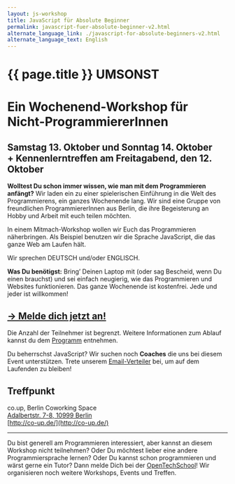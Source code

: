 ```yaml
---
layout: js-workshop
title: JavaScript für Absolute Beginner
permalink: javascript-fuer-absolute-beginner-v2.html
alternate_language_link: ./javascript-for-absolute-beginners-v2.html
alternate_language_text: English
---
```


# {{ page.title }} <span class="highlight">UMSONST</span>

<h1 class="subtitle">Ein <strong>Wochenend-Workshop</strong> für Nicht-ProgrammiererInnen</h1>

## Samstag 13. Oktober und Sonntag 14. Oktober<br /> <span class="subtitle">+ Kennenlerntreffen am Freitagabend, den  12. Oktober</span>

**Wolltest Du schon immer wissen, wie man mit dem Programmieren anfängt?** Wir laden ein zu einer spielerischen Einführung in die Welt des Programmierens, ein ganzes Wochenende lang. Wir sind eine Gruppe von freundlichen ProgrammiererInnen aus Berlin, die ihre Begeisterung an Hobby und Arbeit mit euch teilen möchten.

In einem Mitmach-Workshop wollen wir Euch das Programmieren näherbringen. Als Beispiel benutzen wir die Sprache JavaScript, die das ganze Web am Laufen hält.

Wir sprechen DEUTSCH und/oder ENGLISCH.

**Was Du benötigst:** Bring’ Deinen Laptop mit (oder sag Bescheid, wenn Du einen brauchst) und sei einfach neugierig, wie das Programmieren und Websites funktionieren. Das ganze Wochenende ist kostenfrei. Jede und jeder ist willkommen!


## [→ Melde dich jetzt an!](http://www.meetup.com/opentechschool-berlin/events/114138122/)

Die Anzahl der Teilnehmer ist begrenzt. Weitere Informationen zum Ablauf kannst du dem [Programm](schedule-v2.html) entnehmen.

<div class="announcement">Du beherrschst JavaScript? Wir suchen noch <strong>Coaches</strong> die uns bei diesem Event unterstützen. Trete unserem <a href="https://groups.google.com/a/opentechschool.org/forum/?fromgroups=#!forum/coaches.js">Email-Verteiler</a> bei, um auf dem Laufenden zu bleiben!</div>

## Treffpunkt

co.up, Berlin Coworking Space<br />
[Adalbertstr. 7-8, 10999 Berlin](https://maps.google.com/maps?f=q&source=s_q&hl=en&geocode=&q=Adalbertstra%C3%9Fe+7,+10999+Berlin,+Germany&sll=52.549636,13.666992&sspn=0.901874,1.851196&ie=UTF8&hq=&hnear=Adalbertstra%C3%9Fe+7,+Kreuzberg+10999+Berlin,+Germany&z=16)<br />
[http://co-up.de/](http://co-up.de/)

--------------------

Du bist generell am Programmieren interessiert, aber kannst an diesem Workshop nicht teilnehmen? Oder Du möchtest lieber eine andere Programmiersprache lernen? Oder Du kannst schon programmieren und wärst gerne ein Tutor? Dann melde Dich bei der [OpenTechSchool](http://opentechschool.org)! Wir organisieren noch weitere Workshops, Events und Treffen.
